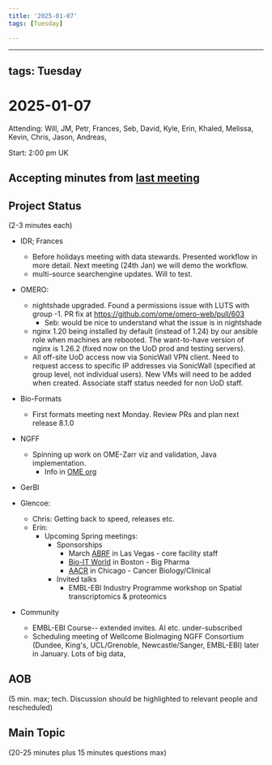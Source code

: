 ```yaml
---
title: '2025-01-07'
tags: [Tuesday]

---
```


---
tags: Tuesday
---

# 2025-01-07

Attending: Will, JM, Petr, Frances, Seb, David, Kyle, Erin, Khaled, Melissa, Kevin, Chris, Jason, Andreas, 

Start: 2:00 pm UK

## Accepting minutes from [last meeting](https://hackmd.io/team/ome?nav=overview)

## Project Status

(2-3 minutes each)

- IDR; Frances
    - Before holidays meeting with data stewards. Presented workflow in more detail. Next meeting (24th Jan) we will demo the workflow.
    - multi-source searchengine updates. Will to test.

- OMERO:
    - nightshade upgraded. Found a permissions issue with LUTS with group -1. PR fix at https://github.com/ome/omero-web/pull/603 
        - Seb: would be nice to understand what the issue is in nightshade
    - nginx 1.20 being installed by default (instead of 1.24) by our ansible role when machines are rebooted. The want-to-have version of nginx is 1.26.2 (fixed now on the UoD prod and testing servers).
    - All off-site UoD access now via SonicWall VPN client. Need to request access to specific IP addresses via SonicWall (specified at group level, not individual users). New VMs will need to be added when created. Associate staff status needed for non UoD staff.

- Bio-Formats
    - First formats meeting next Monday. Review PRs and plan next release 8.1.0

- NGFF
    - Spinning up work on OME-Zarr viz and validation, Java implementation. 
        - Info in [OME org](https://drive.google.com/drive/u/2/folders/1UdPUo_09eWe0vaMLdPk4OXQ4dcugzDPQ)

- GerBI

- Glencoe:
    - Chris: Getting back to speed, releases etc.
    - Erin:
        - Upcoming Spring meetings:
            - Sponsorships
                - March [ABRF](https://abrf.org/event/abrf-2025-annual-meeting-march-23-26-las-vegas-nv/) in Las Vegas - core facility staff 
                - [Bio-IT World](https://www.bio-itworldexpo.com/) in Boston - Big Pharma
                - [AACR](https://www.aacr.org/meeting/aacr-annual-meeting-2025/) in Chicago - Cancer Biology/Clinical
            - Invited talks
                - EMBL-EBI Industry Programme workshop on Spatial transcriptomics & proteomics

- Community
    - EMBL-EBI Course-- extended invites. AI etc. under-subscribed
    - Scheduling meeting of Wellcome BioImaging NGFF Consortium (Dundee, King's, UCL/Grenoble, Newcastle/Sanger, EMBL-EBI) later in January. Lots of big data,

## AOB

(5 min. max; tech. Discussion should be highlighted to relevant people and rescheduled)

## Main Topic

(20-25 minutes plus 15 minutes questions max)
